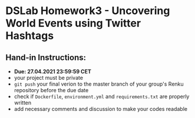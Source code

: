 # DSLab Homework3 - Uncovering World Events using Twitter Hashtags

## Hand-in Instructions:

- __Due: 27.04.2021 23:59:59 CET__
- your project must be private
- `git push` your final verion to the master branch of your group's Renku repository before the due date
- check if `Dockerfile`, `environment.yml` and `requirements.txt` are properly written
- add necessary comments and discussion to make your codes readable

